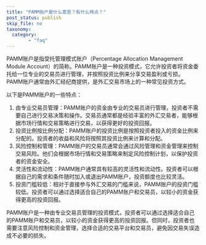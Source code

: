 ```yaml
---
title: "PAMM账户是什么意思？有什么特点？"
post_status: publish
skip_file: no
taxonomy:
  category:
        - "faq"
---
```


PAMM账户是指受托管理模式账户（Percentage Allocation Management Module Account）的简称。PAMM账户是一种投资模式，它允许投资者将资金委托给一位专业的交易员进行管理，并按照投资比例来分享交易盈利或亏损。PAMM账户通常由外汇经纪商提供，是外汇交易市场上的一种常见投资方式。

以下是PAMM账户的一些特点：

1. 由专业交易员管理：PAMM账户的资金由专业的交易员进行管理，投资者不需要自己进行交易决策和操作。交易员通常都是经验丰富的外汇交易者，能够根据市场行情和交易策略进行交易，以获得更好的投资回报。
2. 投资比例按比例分配：PAMM账户的投资比例是按照投资者投入的资金比例来分配的。投资者的收益和风险将按照其投资比例来计算和分配。
3. 风险控制和管理：PAMM账户的交易员通常会通过风险管理和资金管理来控制交易风险。他们会根据市场行情和交易策略来制定风险控制计划，以保护投资者的资金安全。
4. 灵活性和流动性：PAMM账户通常具有较高的灵活性和流动性。投资者可以根据自己的需求和条件随时加入或退出PAMM账户，投资额度也比较灵活。
5. 投资门槛较低：相对于直接参与外汇交易的门槛来说，PAMM账户的投资门槛较低。投资者可以通过选择适合自己的PAMM账户和交易员，以较小的资金获得更高的投资回报。

PAMM账户是一种由专业交易员管理的投资模式，投资者可以通过选择适合自己的PAMM账户和交易员，以较小的资金获得更高的投资回报。但同时，投资者也需要注意风险控制和资金管理，选择合适的交易平台和交易员，避免因交易失误造成不必要的损失。
